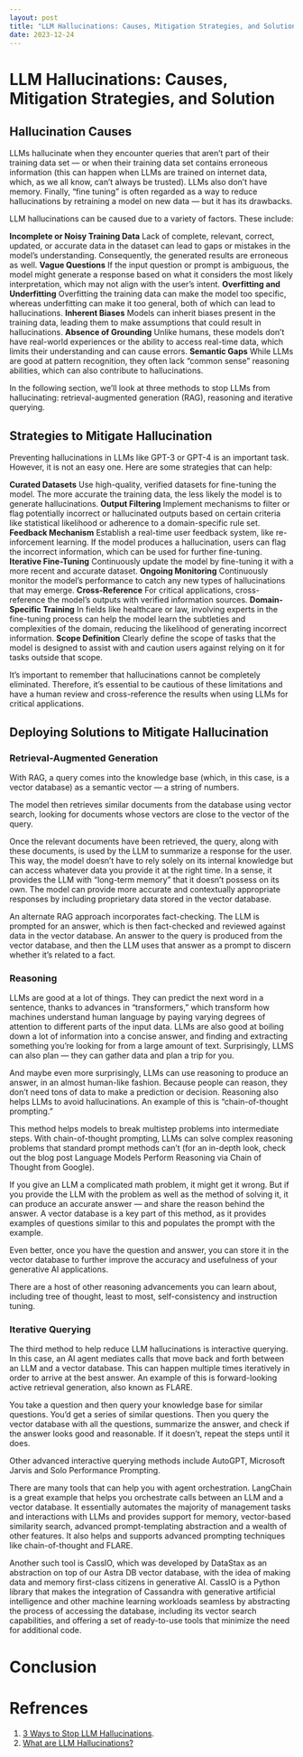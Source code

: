 ```yaml
---
layout: post
title: "LLM Hallucinations: Causes, Mitigation Strategies, and Solution"
date: 2023-12-24
---
```


# LLM Hallucinations: Causes, Mitigation Strategies, and Solution


## Hallucination Causes

LLMs hallucinate when they encounter queries that aren’t part of their training data set — or when their training data set contains erroneous information (this can happen when LLMs are trained on internet data, which, as we all know, can’t always be trusted). LLMs also don’t have memory. Finally, “fine tuning” is often regarded as a way to  reduce hallucinations by retraining a model on new data — but it has its drawbacks.

LLM hallucinations can be caused due to a variety of factors. These include:

**Incomplete or Noisy Training Data** Lack of complete, relevant, correct, updated, or accurate data in the dataset can lead to gaps or mistakes in the model’s understanding. Consequently, the generated results are erroneous as well.
**Vague Questions** If the input question or prompt is ambiguous, the model might generate a response based on what it considers the most likely interpretation, which may not align with the user’s intent.
**Overfitting and Underfitting** Overfitting the training data can make the model too specific, whereas underfitting can make it too general, both of which can lead to hallucinations.
**Inherent Biases** Models can inherit biases present in the training data, leading them to make assumptions that could result in hallucinations.
**Absence of Grounding** Unlike humans, these models don’t have real-world experiences or the ability to access real-time data, which limits their understanding and can cause errors.
**Semantic Gaps** While LLMs are good at pattern recognition, they often lack “common sense” reasoning abilities, which can also contribute to hallucinations.

In the following section, we’ll look at three methods to stop LLMs from hallucinating: retrieval-augmented generation (RAG), reasoning and iterative querying.

## Strategies to Mitigate Hallucination

Preventing hallucinations in LLMs like GPT-3 or GPT-4 is an important task. However, it is not an easy one. Here are some strategies that can help:

**Curated Datasets** Use high-quality, verified datasets for fine-tuning the model. The more accurate the training data, the less likely the model is to generate hallucinations.
**Output Filtering** Implement mechanisms to filter or flag potentially incorrect or hallucinated outputs based on certain criteria like statistical likelihood or adherence to a domain-specific rule set.
**Feedback Mechanism** Establish a real-time user feedback system, like re-inforcement learning. If the model produces a hallucination, users can flag the incorrect information, which can be used for further fine-tuning.
**Iterative Fine-Tuning** Continuously update the model by fine-tuning it with a more recent and accurate dataset.
**Ongoing Monitoring** Continuously monitor the model’s performance to catch any new types of hallucinations that may emerge.
**Cross-Reference** For critical applications, cross-reference the model’s outputs with verified information sources.
**Domain-Specific Training** In fields like healthcare or law, involving experts in the fine-tuning process can help the model learn the subtleties and complexities of the domain, reducing the likelihood of generating incorrect information.
**Scope Definition** Clearly define the scope of tasks that the model is designed to assist with and caution users against relying on it for tasks outside that scope.

It’s important to remember that hallucinations cannot be completely eliminated. Therefore, it’s essential to be cautious of these limitations and have a human review and cross-reference the results when using LLMs for critical applications.

## Deploying Solutions to Mitigate Hallucination

### Retrieval-Augmented Generation
With RAG, a query comes into the knowledge base (which, in this case, is a vector database) as a semantic vector — a string of numbers.

The model then retrieves similar documents from the database using vector search, looking for documents whose vectors are close to the vector of the query.

Once the relevant documents have been retrieved, the query, along with these documents, is used by the LLM to summarize a response for the user. This way, the model doesn’t have to rely solely on its internal knowledge but can access whatever data you provide it at the right time. In a sense, it provides the LLM with “long-term memory” that it doesn’t possess on its own. The model can provide more accurate and contextually appropriate responses by including proprietary data stored in the vector database.

An alternate RAG approach incorporates fact-checking. The LLM is prompted for an answer, which is then fact-checked and reviewed against data in the vector database. An answer to the query is produced from the vector database, and then the LLM uses that answer as a prompt to discern whether it’s related to a fact.

### Reasoning
LLMs are good at a lot of things. They can predict the next word in a sentence, thanks to advances in “transformers,” which transform how machines understand human language by paying varying degrees of attention to different parts of the input data. LLMs are also good at boiling down a lot of information into a concise answer, and finding and extracting something you’re looking for from a large amount of text. Surprisingly, LLMS can also plan — they can gather data and plan a trip for you.

And maybe even more surprisingly, LLMs can use reasoning to produce an answer, in an almost human-like fashion. Because people can reason, they don’t need tons of data to make a prediction or decision. Reasoning also helps LLMs to avoid hallucinations. An example of this is “chain-of-thought prompting.”

This method helps models to break multistep problems into intermediate steps. With chain-of-thought prompting, LLMs can solve complex reasoning problems that standard prompt methods can’t (for an in-depth look, check out the blog post Language Models Perform Reasoning via Chain of Thought from Google).

If you give an LLM a complicated math problem, it might get it wrong. But if you provide the LLM with the problem as well as the method of solving it, it can produce an accurate answer — and share the reason behind the answer. A vector database is a key part of this method, as it provides examples of questions similar to this and populates the prompt with the example.

Even better, once you have the question and answer, you can store it in the vector database to further improve the accuracy and usefulness of your generative AI applications.

There are a host of other reasoning advancements you can learn about, including tree of thought, least to most, self-consistency and instruction tuning.

### Iterative Querying

The third method to help reduce LLM hallucinations is interactive querying. In this case, an AI agent mediates calls that move back and forth between an LLM and a vector database. This can happen multiple times iteratively in order to arrive at the best answer. An example of this is forward-looking active retrieval generation, also known as FLARE.

You take a question and then query your knowledge base for similar questions. You’d get a series of similar questions. Then you query the vector database with all the questions, summarize the answer, and check if the answer looks good and reasonable. If it doesn’t, repeat the steps until it does.

Other advanced interactive querying methods include AutoGPT, Microsoft Jarvis and Solo Performance Prompting.

There are many tools that can help you with agent orchestration. LangChain is a great example that helps you orchestrate calls between an LLM and a vector database. It essentially automates the majority of management tasks and interactions with LLMs and provides support for memory, vector-based similarity search, advanced prompt-templating abstraction and a wealth of other features. It also helps and supports advanced prompting techniques like chain-of-thought and FLARE.

Another such tool is CassIO, which was developed by DataStax as an abstraction on top of our Astra DB vector database, with the idea of making data and memory first-class citizens in generative AI. CassIO is a Python library that makes the integration of Cassandra with generative artificial intelligence and other machine learning workloads seamless by abstracting the process of accessing the database, including its vector search capabilities, and offering a set of ready-to-use tools that minimize the need for additional code.

# Conclusion





# Refrences
1. [3 Ways to Stop LLM Hallucinations](https://thenewstack.io/3-ways-to-stop-llm-hallucinations/#:~:text=LLMs%20hallucinate%20when%20they%20encounter,'t%20always%20be%20trusted).
2. [What are LLM Hallucinations?](https://www.iguazio.com/glossary/llm-hallucination/)